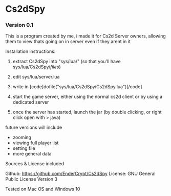 # Cs2dSpy
### Version 0.1

This is a program created by me, i made it for Cs2d Server owners, allowing them to view thats going on in server even if they arent in it

Installation instructions:
1. extract Cs2dSpy into "sys/lua/" (so that you'll have sys/lua/Cs2dSpy/*files*)

2. edit sys/lua/server.lua

3. write in [code]dofile("sys/lua/Cs2dSpy/Cs2dSpy.lua")[/code]

4. start the game server, either using the normal cs2d client or by using a dedicated server

5. once the server has started, launch the jar (by double clicking, or right click open with > java)

future versions will include
- zooming
- viewing full player list
- setting file
- more general data

Sources & License included

Github: https://github.com/EnderCrypt/Cs2dSpy
License:  GNU General Public License Version 3

Tested on Mac OS and Windows 10

